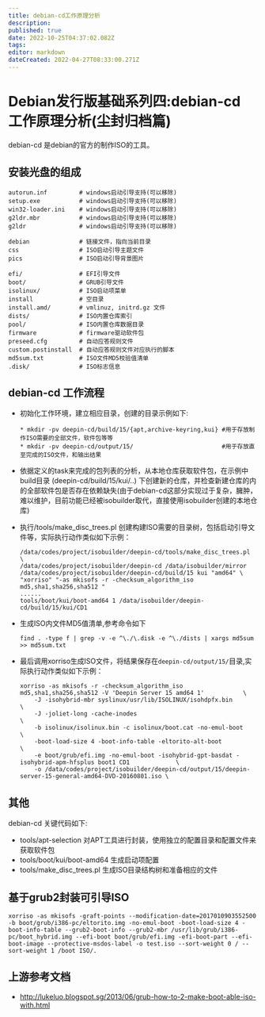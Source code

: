 ```yaml
---
title: debian-cd工作原理分析
description: 
published: true
date: 2022-10-25T04:37:02.082Z
tags: 
editor: markdown
dateCreated: 2022-04-27T08:33:00.271Z
---
```


# Debian发行版基础系列四:debian-cd 工作原理分析(尘封归档篇)

debian-cd 是debian的官方的制作ISO的工具。

## 安装光盘的组成

```
autorun.inf         # windows启动引导支持(可以移除) 
setup.exe           # windows启动引导支持(可以移除) 
win32-loader.ini    # windows启动引导支持(可以移除)
g2ldr.mbr           # windows启动引导支持(可以移除)
g2ldr               # windows启动引导支持(可以移除)

debian              # 链接文件，指向当前目录
css                 # ISO启动引导主题文件 
pics                # ISO启动引导背景图片

efi/                # EFI引导文件
boot/               # GRUB引导文件 
isolinux/           # ISO启动项菜单 
install             # 空目录
install.amd/        # vmlinuz, initrd.gz 文件 
dists/              # ISO内置仓库索引
pool/               # ISO内置仓库数据目录
firmware            # firmware驱动软件包
preseed.cfg         # 自动应答规则文件
custom.postinstall  # 自动应答规则文件对应执行的脚本
md5sum.txt          # ISO文件MD5校验值清单
.disk/              # ISO标志信息
```

## debian-cd 工作流程

* 初始化工作环境，建立相应目录，创建的目录示例如下:

    ```
    * mkdir -pv deepin-cd/build/15/{apt,archive-keyring,kui} #用于存放制作ISO需要的全部文件，软件包等等
    * mkdir -pv deepin-cd/output/15/                         #用于存放直至完成的ISO文件，和输出结果
    ```
    
* 依据定义的task来完成的包列表的分析，从本地仓库获取软件包，在示例中build目录 (deepin-cd/build/15/kui/..) 下创建新的仓库，并检查新建仓库的内的全部软件包是否存在依赖缺失(由于debian-cd这部分实现过于复杂，臃肿，难以维护，目前功能已经被isobuilder取代，直接使用isobuilder创建的本地仓库)
* 执行/tools/make_disc_trees.pl 创建构建ISO需要的目录树，包括启动引导文件等，实际执行动作类似如下示例：

    ```
    /data/codes/project/isobuilder/deepin-cd/tools/make_disc_trees.pl                                                              \
    /data/codes/project/isobuilder/deepin-cd /data/isobuilder/mirror /data/codes/project/isobuilder/deepin-cd/build/15 kui "amd64" \
    "xorriso" "-as mkisofs -r -checksum_algorithm_iso md5,sha1,sha256,sha512 "
    ......
    tools/boot/kui/boot-amd64 1 /data/isobuilder/deepin-cd/build/15/kui/CD1
    ```

* 生成ISO内文件MD5值清单,参考命令如下

    ```
    find . -type f | grep -v -e ^\./\.disk -e ^\./dists | xargs md5sum >> md5sum.txt
    ```

* 最后调用xorriso生成ISO文件，将结果保存在`deepin-cd/output/15/`目录,实际执行动作类似如下示例：

    ```
    xorriso -as mkisofs -r -checksum_algorithm_iso md5,sha1,sha256,sha512 -V 'Deepin Server 15 amd64 1'           \
        -J -isohybrid-mbr syslinux/usr/lib/ISOLINUX/isohdpfx.bin                                              \
        -J -joliet-long -cache-inodes                                                                         \
        -b isolinux/isolinux.bin -c isolinux/boot.cat -no-emul-boot                                           \
        -boot-load-size 4 -boot-info-table -eltorito-alt-boot                                                 \
        -e boot/grub/efi.img -no-emul-boot -isohybrid-gpt-basdat -isohybrid-apm-hfsplus boot1 CD1             \
        -o /data/codes/project/isobuilder/deepin-cd/output/15/deepin-server-15-general-amd64-DVD-20160801.iso \
    ```

## 其他

debian-cd 关键代码如下:

* tools/apt-selection        对APT工具进行封装，使用独立的配置目录和配置文件来获取软件包
* tools/boot/kui/boot-amd64  生成启动项配置
* tools/make_disc_trees.pl   生成ISO目录结构树和准备相应的文件 

## 基于grub2封装可引导ISO

```
xorriso -as mkisofs -graft-points --modification-date=2017010903552500 -b boot/grub/i386-pc/eltorito.img -no-emul-boot -boot-load-size 4 -boot-info-table --grub2-boot-info --grub2-mbr /usr/lib/grub/i386-pc/boot_hybrid.img --efi-boot boot/grub/efi.img -efi-boot-part --efi-boot-image --protective-msdos-label -o test.iso --sort-weight 0 / --sort-weight 1 /boot ISO/.
```

## 上游参考文档
* <http://lukeluo.blogspot.sg/2013/06/grub-how-to-2-make-boot-able-iso-with.html>
